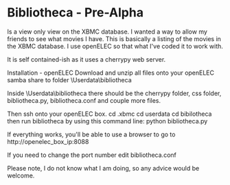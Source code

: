 # Bibliotheca - Pre-Alpha

Is a view only view on the XBMC database.  I wanted a way to allow my friends to see what movies I have.
This is basically a listing of the movies in the XBMC database.  I use openELEC so that what I've coded it to work with.

It is self contained-ish as it uses a cherrypy web server.

Installation - openELEC
Download and unzip all files onto your openELEC samba share to folder
\Userdata\bibliotheca

Inside \Userdata\bibliotheca there should be the cherrypy folder, css folder, bibliotheca.py, bibliotheca.conf and couple more files.

Then ssh onto your openELEC box.
cd .xbmc
cd userdata
cd bibilotheca
then run bibliotheca by using this command line:
python bibliotheca.py

If everything works, you'll be able to use a browser to go to http://openelec_box_ip:8088

If you need to change the port number edit bibliotheca.conf


Please note, I do not know what I am doing, so any advice would be welcome.
